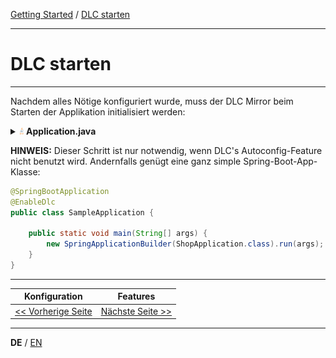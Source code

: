 [Getting Started](../index_de.md) / [DLC starten](run_application_de.md)

---

# DLC starten

---

Nachdem alles Nötige konfiguriert wurde, muss der DLC Mirror beim Starten der Applikation
initialisiert werden:

<details>
<summary><img style="height: 12px" src="../../icons/java.svg" alt="java"> <b>Application.java</b></summary>

```java
@SpringBootApplication
public class SampleApplication {

    static {
        Domain.initialize(new ReflectiveDomainMirrorFactory("sampleapp"));
    }

    public static void main(String[] args) {
        new SpringApplicationBuilder(ShopApplication.class).run(args);
    }
}
```
</details>

<b>HINWEIS:</b> Dieser Schritt ist nur notwendig, wenn DLC's Autoconfig-Feature nicht benutzt wird. 
Andernfalls genügt eine ganz simple Spring-Boot-App-Klasse:

```java
@SpringBootApplication
@EnableDlc
public class SampleApplication {

    public static void main(String[] args) {
        new SpringApplicationBuilder(ShopApplication.class).run(args);
    }
}
```

---

|             **Konfiguration**             |            **Features**            |
|:-----------------------------------------:|:----------------------------------:|
| [<< Vorherige Seite](configuration_de.md) | [Nächste Seite >>](features_de.md) |

---

**DE** / [EN](../../english/guides/run_application_en.md)
